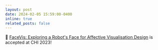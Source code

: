 ```yaml
---
layout: post
date: 2024-02-05 15:59:00-0400
inline: true
related_posts: false
---
```


🎉 [FaceVis: Exploring a Robot's Face for Affective Visualisation Design](https://mpan31415.github.io/assets/pdf/papers/2024/CHI24_LBR_FaceVis.pdf) is accepted at CHI 2023!
